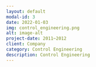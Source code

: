 ```yaml
---
layout: default
modal-id: 3
date: 2022-01-03
img: control_engineering.png
alt: image-alt
project-date: 2011~2012
client: Company
category: Control Engineering
description: Control Engineering
---
```

